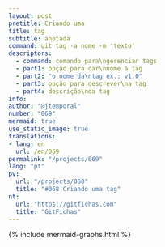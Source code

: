 ```yaml
---
layout: post
pretitle: Criando uma
title: tag
subtitle: anotada
command: git tag -a nome -m 'texto'
descriptors:
  - command: comando para\ngerenciar tags
  - part1: opção para dar\nnome à tag
  - part2: "o nome da\ntag ex.: v1.0"
  - part3: opção para descrever\na tag
  - part4: descrição\nda tag
info: 
author: "@jtemporal"
number: "069"
mermaid: true
use_static_image: true
translations:
- lang: en
  url: /en/069
permalink: "/projects/069"
lang: "pt"
pv:
  url: "/projects/068"
  title: "#068 Criando uma tag"
nt:
  url: "https://gitfichas.com"
  title: "GitFichas"
---
```


{% include mermaid-graphs.html %}